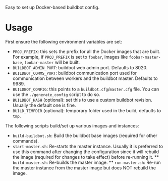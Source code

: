 Easy to set up Docker-based buildbot config.

Usage
=====

First ensure the following environment variables are set:
* `PROJ_PREFIX`: this sets the prefix for all the Docker images that are built. For example, if `PROJ_PREFIX` is set to `foobar`, images like `foobar-master-base`, `foobar-master` will be built.
* `BUILDBOT_ADMIN_PORT`: buildbot web admin port. Defaults to 8020.
* `BUILDBOT_COMMS_PORT`: buildbot communication port used for communication between workers and the buildbot master. Defaults to 9989.
* `BUILDBOT_CONFIG`: this points to a `buildbot.cfg`/`master.cfg` file. You can use the `./generate_config` script to do so.
* `BUILDBOT_HASH` (optional): set this to use a custom buildbot revision. Usually the default one is fine.
* `BUILD_TEMPDIR` (optional): temporary folder used in the build, defaults to `tmp`.

The following scripts build/set up various images and instances:
* `build-buildbot.sh`: Build the buildbot base images (required for other commands).
* `start-master.sh`: Re-starts the master instance. Usually it is preferred to use this command after changing the configuration since it will rebuild the image (required for changes to take effect) before re-running it.
** `build-master.sh`: Re-builds the master image.
** `run-master.sh`: Re-run the master instance from the master image but does NOT rebuild the image.
